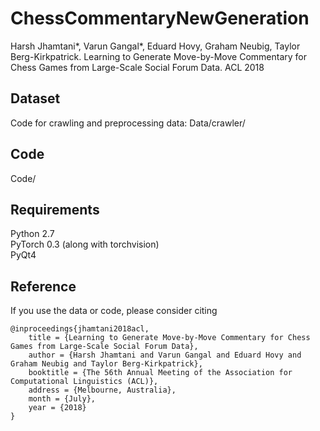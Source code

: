 # ChessCommentaryNewGeneration
Harsh Jhamtani*, Varun Gangal*, Eduard Hovy, Graham Neubig, Taylor Berg-Kirkpatrick. Learning to Generate Move-by-Move Commentary for Chess Games from Large-Scale Social Forum Data. ACL 2018


## Dataset
Code for crawling and preprocessing data: Data/crawler/

## Code
Code/

## Requirements
Python 2.7 </br>
PyTorch 0.3 (along with torchvision) </br>
PyQt4

## Reference
If you use the data or code, please consider citing

```
@inproceedings{jhamtani2018acl,
    title = {Learning to Generate Move-by-Move Commentary for Chess Games from Large-Scale Social Forum Data},
    author = {Harsh Jhamtani and Varun Gangal and Eduard Hovy and Graham Neubig and Taylor Berg-Kirkpatrick},
    booktitle = {The 56th Annual Meeting of the Association for Computational Linguistics (ACL)},
    address = {Melbourne, Australia},
    month = {July},
    year = {2018}
}
```
